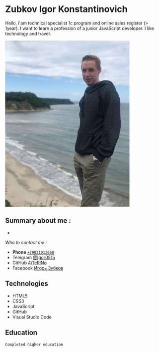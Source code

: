# Zubkov Igor Konstantinovich
Hello, i'am technical specialist 1c program and online sales register (> 1year). I want to learn a profession of a junior JavaScript developer. I like technology and travel.

![resume.png](images/image.png) 

## Summary about me :
- 

*Who to contact me :* 
- **Phone** [`+79831013668`](number+79831013668)
- Telegram [@Igor0515](https//t.me/Igor0515)
- GitHub [4iTeRiNo](https://github.com/4iTeRiNo)
- Facebook [Игорь Зубков]()

## Technologies
- HTML5
- CSS3
- JavaScript
- GitHub
- Visual Studio Code

## Education
	Completed higher education
